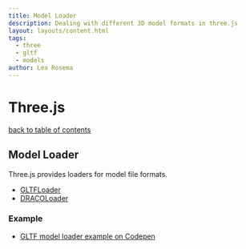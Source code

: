 ```yaml
---
title: Model Loader
description: Dealing with different 3D model formats in three.js
layout: layouts/content.html
tags:
  - three
  - gltf
  - models
author: Lea Rosema
---
```


# Three.js

[back to table of contents](../)

## Model Loader

Three.js provides loaders for model file formats.

- [GLTFLoader](https://threejs.org/docs/index.html#examples/en/loaders/GLTFLoader)
- [DRACOLoader](https://threejs.org/docs/index.html#examples/en/loaders/DRACOLoader)

### Example

- [GLTF model loader example on Codepen](https://codepen.io/terabaud/pen/NWrjGaO?editors=1010)
